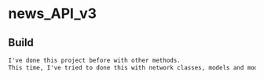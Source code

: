 # news_API_v3

<h2>Build</h2>

```html
I've done this project before with other methods. 
This time, I've tried to done this with network classes, models and modular design.
```


